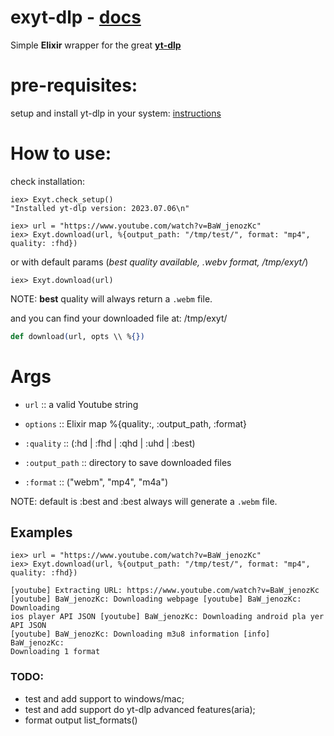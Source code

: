 # exyt-dlp - [docs](https://hexdocs.pm/exyt_dlp/Exyt.html#content)

Simple **Elixir** wrapper for the great [**yt-dlp**](https://github.com/yt-dlp/yt-dlp)

# pre-requisites:  

setup and install yt-dlp in your system: [instructions](https://github.com/yt-dlp/yt-dlp/wiki/Installation)


# How to use:  
  
check installation: 
 
`iex> Exyt.check_setup()`  
`"Installed yt-dlp version: 2023.07.06\n"`  

`iex> url = "https://www.youtube.com/watch?v=BaW_jenozKc"`  
`iex> Exyt.download(url, %{output_path: "/tmp/test/", format: "mp4", quality: :fhd})`  

or with default params (*best quality available, .webv format, /tmp/exyt/*)  

`iex> Exyt.download(url)`  

NOTE: **best** quality will always return a `.webm` file.

and you can find your downloaded file at: /tmp/exyt/

```elixir
def download(url, opts \\ %{})
```

# Args

- `url` :: a valid Youtube string
- `options` :: Elixir map %{quality:, :output_path, :format}


- `:quality` :: (:hd | :fhd | :qhd | :uhd | :best)
- `:output_path` :: directory to save downloaded files
- `:format` :: ("webm", "mp4", "m4a")

NOTE: default is :best and :best always will generate a `.webm` file.

## Examples

    iex> url = "https://www.youtube.com/watch?v=BaW_jenozKc"
    iex> Exyt.download(url, %{output_path: "/tmp/test/", format: "mp4", quality: :fhd})

```
[youtube] Extracting URL: https://www.youtube.com/watch?v=BaW_jenozKc
[youtube] BaW_jenozKc: Downloading webpage [youtube] BaW_jenozKc: Downloading
ios player API JSON [youtube] BaW_jenozKc: Downloading android pla yer API JSON
[youtube] BaW_jenozKc: Downloading m3u8 information [info] BaW_jenozKc:
Downloading 1 format
```

### TODO:  

- test and add support to windows/mac;  
- test and add support do yt-dlp advanced features(aria);  
- format output list_formats()
